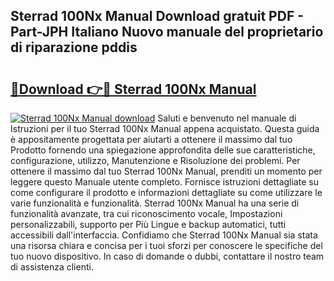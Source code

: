 ## Sterrad 100Nx Manual Download gratuit PDF - Part-JPH Italiano Nuovo manuale del proprietario di riparazione pddis

# <h2><a href="http://dffwli.blite.top/?on=Sterrad+100Nx+Manual">🔗Download 👉🔴 Sterrad 100Nx Manual</a></h2>

[![Sterrad 100Nx Manual download](https://i.imgur.com/lujVjoI.png)](http://dffwli.blite.top/?on=Sterrad+100Nx+Manual)
Saluti e benvenuto nel manuale di Istruzioni per il tuo Sterrad 100Nx Manual appena acquistato. Questa guida è appositamente progettata per aiutarti a ottenere il massimo dal tuo Prodotto fornendo una spiegazione approfondita delle sue caratteristiche, configurazione, utilizzo, Manutenzione e Risoluzione dei problemi. Per ottenere il massimo dal tuo Sterrad 100Nx Manual, prenditi un momento per leggere questo Manuale utente completo. Fornisce istruzioni dettagliate su come configurare il prodotto e informazioni dettagliate su come utilizzare le varie funzionalità e funzionalità. Sterrad 100Nx Manual ha una serie di funzionalità avanzate, tra cui riconoscimento vocale, Impostazioni personalizzabili, supporto per Più Lingue e backup automatici, tutti accessibili dall'interfaccia. Confidiamo che Sterrad 100Nx Manual sia stata una risorsa chiara e concisa per i tuoi sforzi per conoscere le specifiche del tuo nuovo dispositivo. In caso di domande o dubbi, contattare il nostro team di assistenza clienti.
